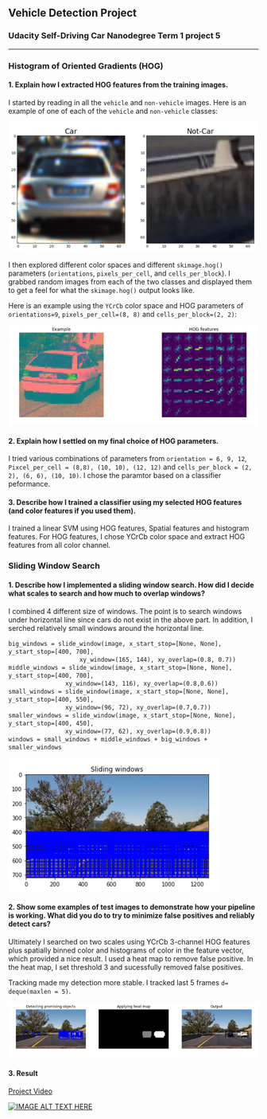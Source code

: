 ## Vehicle Detection Project
### Udacity Self-Driving Car Nanodegree Term 1 project 5
---


[//]: # (Image References)
[image1]: ./examples/car_not_car.png
[image2]: ./examples/hog.png
[image3]: ./examples/sliding.png
[image4]: ./examples/pipeline.png
[image5]: ./examples/img50.jpg
[image6]: ./examples/example_output.jpg
[video1]: ./project_video.mp4


### Histogram of Oriented Gradients (HOG)

#### 1. Explain how I extracted HOG features from the training images.

I started by reading in all the `vehicle` and `non-vehicle` images.  Here is an example of one of each of the `vehicle` and `non-vehicle` classes:

![alt text][image1]

I then explored different color spaces and different `skimage.hog()` parameters (`orientations`, `pixels_per_cell`, and `cells_per_block`).  I grabbed random images from each of the two classes and displayed them to get a feel for what the `skimage.hog()` output looks like.

Here is an example using the `YCrCb` color space and HOG parameters of `orientations=9`, `pixels_per_cell=(8, 8)` and `cells_per_block=(2, 2)`:


![alt text][image2]

#### 2. Explain how I settled on my final choice of HOG parameters.

I tried various combinations of parameters from `orientation = 6, 9, 12`, `Pixcel_per_cell = (8,8), (10, 10), (12, 12)` and `cells_per_block = (2, 2), (6, 6), (10, 10)`. I chose the paramtor based on a classifier peformance.

#### 3. Describe how I trained a classifier using my selected HOG features (and color features if you used them).

I trained a linear SVM using HOG features, Spatial features and histogram features. For HOG features, I chose YCrCb color space and extract HOG features from all color channel.

### Sliding Window Search

#### 1. Describe how I implemented a sliding window search.  How did I decide what scales to search and how much to overlap windows?

I combined 4 different size of windows. The point is to search windows under horizontal line since cars do not exist in the above part. In addition, I  serched relatively small windows around the horizontal line. 

```
big_windows = slide_window(image, x_start_stop=[None, None], y_start_stop=[400, 700], 
                    xy_window=(165, 144), xy_overlap=(0.8, 0.7))
middle_windows = slide_window(image, x_start_stop=[None, None], y_start_stop=[400, 700], 
                xy_window=(143, 116), xy_overlap=(0.8,0.6))
small_windows = slide_window(image, x_start_stop=[None, None], y_start_stop=[400, 550], 
                xy_window=(96, 72), xy_overlap=(0.7,0.7))
smaller_windows = slide_window(image, x_start_stop=[None, None], y_start_stop=[400, 450], 
                xy_window=(77, 62), xy_overlap=(0.9,0.8))
windows = small_windows + middle_windows + big_windows + smaller_windows
```

![alt text][image3]

#### 2. Show some examples of test images to demonstrate how your pipeline is working.  What did you do to try to minimize false positives and reliably detect cars?

Ultimately I searched on two scales using YCrCb 3-channel HOG features plus spatially binned color and histograms of color in the feature vector, which provided a nice result. I used a heat map to remove false positive. In the heat map, I set threshold 3 and sucessfully removed false positives. 

Tracking made my detection more stable. I tracked last 5 frames `d= deque(maxlen = 5)`. 

![alt text][image4]

#### 3. Result

[Project Video](https://www.youtube.com/watch?v=gbC6VVT8U1s&feature=youtu.be)

[![IMAGE ALT TEXT HERE](https://img.youtube.com/vi/gbC6VVT8U1s/0.jpg)](https://www.youtube.com/watch?v=gbC6VVT8U1s)



